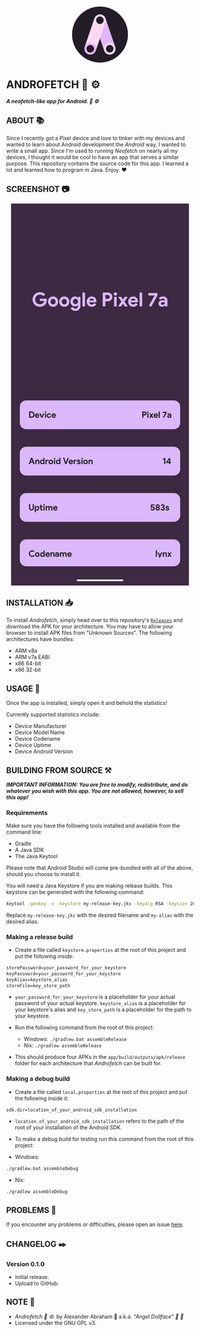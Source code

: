 <p align="center">
 <img src="logo/logo.png" style="width:150px;height:150px"/>
</p>

# ANDROFETCH :robot: :gear:

***A neofetch-like app for Android. :robot: :gear:***

## ABOUT :books:

Since I recently got a Pixel device and love to tinker with my devices and wanted to learn about Android development the *Android* way, I wanted to write a small app.
Since I'm used to running *Neofetch* on nearly all my devices, I thought it would be cool to have an app that serves a similar purpose. This repository contains the source code for this app. 
I learned a lot and learned how to program in Java. Enjoy. :heart:

## SCREENSHOT :camera:

<p align="center">
 <img src="screenshot/screenie.png"/>
</p>

## INSTALLATION :inbox_tray:

To install *Androfetch*, simply head over to this repository's [`Releases`](https://github.com/angeldollface/androfetch/releases) and download the APK for your architecture. You may have to allow your browser to install APK files from "Unknown Sources". The following architectures have bundles:

- ARM v8a
- ARM v7a EABI
- x86 64-bit
- x86 32-bit

## USAGE :hammer:

Once the app is installed, simply open it and behold the statistics!

Currently supported statistics include:

- Device Manufacturer
- Device Model Name
- Device Codename
- Device Uptime
- Device Android Version

## BUILDING FROM SOURCE :hammer_and_pick:

***IMPORTANT INFORMATION: You are free to modify, redistribute, and do whatever you wish with this app. You are not allowed, however, to sell this app!***

### Requirements

Make sure you have the following tools installed and available from the command line:

- Gradle
- A Java SDK
- The Java Keytool

Please note that Android Studio will come pre-bundled with all of the above, should you choose to install it.

You will need a Java Keystore if you are making release builds. This keystore can be generated with the following command:

```bash
keytool -genkey -v -keystore my-release-key.jks -keyalg RSA -keysize 2048 -validity 10000 -alias my-alias
```

Replace `my-release-key.jks` with the desired filename and `my-alias` with the desired alias.

### Making a release build

- Create a file called `keystore.properties` at the root of this project and put the following inside:

```Text
storePassword=your_password_for_your_keystore
keyPassword=your_password_for_your_keystore
keyAlias=keystore_alias
storeFile=key_store_path
```
- `your_password_for_your_keystore` is a placeholder for your actual password of your actual keystore. `keystore_alias` is a placeholder for your keystore's alias and `key_store_path` is a placeholder for the path to your keystore.

- Run the following command from the root of this project:
    - Windows: `./gradlew.bat assembleRelease`
    - Nix: `./gradlew assembleRelease`

- This should produce four APKs in the `app/build/outputs/apk/release` folder for each architecture that *Androfetch* can be built for.

### Making a debug build

- Create a file called `local.properties` at the root of this project and put the following inside it:

```text
sdk.dir=location_of_your_android_sdk_installation
```

- `location_of_your_android_sdk_installation` refers to the path of the root of your installation of the Android SDK.

- To make a debug build for testing run this command from the root of this project:

- Windows:

```bash
./gradlew.bat assembleDebug
```

- Nix:
```bash
./gradlew assembleDebug
```

## PROBLEMS :thinking:

If you encounter any problems or difficulties, please open an issue [here](https://github.com/angeldollface/androfetch/issues).

## CHANGELOG :black_nib:

### Version 0.1.0

- Initial release.
- Upload to GitHub.

## NOTE :scroll:

- *Androfetch :robot: :gear:.* by Alexander Abraham :black_heart: a.k.a. *"Angel Dollface" :dolls: :ribbon:*
- Licensed under the GNU GPL v3.
